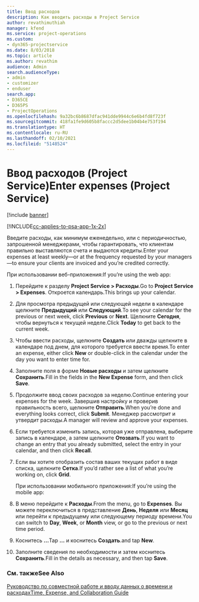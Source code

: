 ```yaml
---
title: Ввод расходов
description: Как вводить расходы в Project Service
author: revathimuthiah
manager: kfend
ms.service: project-operations
ms.custom:
- dyn365-projectservice
ms.date: 8/03/2018
ms.topic: article
ms.author: revathim
audience: Admin
search.audienceType:
- admin
- customizer
- enduser
search.app:
- D365CE
- D365PS
- ProjectOperations
ms.openlocfilehash: 9a32bc6b8687dfac941dde9944c6e6b4fd8f723f
ms.sourcegitcommit: 418fa1fe9d605b8faccc2d5dee1b04b4e753f194
ms.translationtype: HT
ms.contentlocale: ru-RU
ms.lasthandoff: 02/10/2021
ms.locfileid: "5148524"
---
```

# <a name="enter-expenses-project-service"></a><span data-ttu-id="dce9f-103">Ввод расходов (Project Service)</span><span class="sxs-lookup"><span data-stu-id="dce9f-103">Enter expenses (Project Service)</span></span>

[!include [banner](../includes/psa-now-project-operations.md)]

[!INCLUDE[cc-applies-to-psa-app-1x-2x](../includes/cc-applies-to-psa-app-1x-2x.md)]

<span data-ttu-id="dce9f-104">Введите расходы, как минимум еженедельно, или с периодичностью, запрошенной менеджерами, чтобы гарантировать, что клиентам правильно выставляются счета и выдаются кредиты.</span><span class="sxs-lookup"><span data-stu-id="dce9f-104">Enter your expenses at least weekly—or at the frequency requested by your managers—to ensure your clients are invoiced and you’re credited correctly.</span></span>  
  
 <span data-ttu-id="dce9f-105">При использовании веб-приложения:</span><span class="sxs-lookup"><span data-stu-id="dce9f-105">If you’re using the web app:</span></span>  
  
1. <span data-ttu-id="dce9f-106">Перейдите к разделу **Project Service > Расходы**.</span><span class="sxs-lookup"><span data-stu-id="dce9f-106">Go to **Project Service > Expenses**.</span></span> <span data-ttu-id="dce9f-107">Откроется календарь.</span><span class="sxs-lookup"><span data-stu-id="dce9f-107">This brings up your calendar.</span></span>  
  
2. <span data-ttu-id="dce9f-108">Для просмотра предыдущей или следующей недели в календаре щелкните **Предыдущий** или **Следующий**.</span><span class="sxs-lookup"><span data-stu-id="dce9f-108">To see your calendar for the previous or next week, click **Previous** or **Next**.</span></span> <span data-ttu-id="dce9f-109">Щелкните **Сегодня**, чтобы вернуться к текущей неделе.</span><span class="sxs-lookup"><span data-stu-id="dce9f-109">Click **Today** to get back to the current week.</span></span>  
  
3. <span data-ttu-id="dce9f-110">Чтобы ввести расходы, щелкните **Создать** или дважды щелкните в календаре под днем, для которого требуется ввести время.</span><span class="sxs-lookup"><span data-stu-id="dce9f-110">To enter an expense, either click **New** or double-click in the calendar under the day you want to enter time for.</span></span>  
  
4. <span data-ttu-id="dce9f-111">Заполните поля в форме **Новые расходы** и затем щелкните **Сохранить**.</span><span class="sxs-lookup"><span data-stu-id="dce9f-111">Fill in the fields in the **New Expense** form, and then click **Save**.</span></span>  
  
5. <span data-ttu-id="dce9f-112">Продолжите ввод своих расходов за неделю.</span><span class="sxs-lookup"><span data-stu-id="dce9f-112">Continue entering your expenses for the week.</span></span> <span data-ttu-id="dce9f-113">Завершив настройку и проверив правильность всего, щелкните **Отправить**.</span><span class="sxs-lookup"><span data-stu-id="dce9f-113">When you’re done and everything looks correct, click **Submit**.</span></span> <span data-ttu-id="dce9f-114">Менеджер рассмотрит и утвердит расходы.</span><span class="sxs-lookup"><span data-stu-id="dce9f-114">A manager will review and approve your expenses.</span></span>  
  
6. <span data-ttu-id="dce9f-115">Если требуется изменить запись, которая уже отправлена, выберите запись в календаре, а затем щелкните **Отозвать**.</span><span class="sxs-lookup"><span data-stu-id="dce9f-115">If you want to change an entry that you already submitted, select the entry in your calendar, and then click **Recall**.</span></span>  
  
7. <span data-ttu-id="dce9f-116">Если вы хотите отобразить состав ваших текущих работ в виде списка, щелкните **Сетка**.</span><span class="sxs-lookup"><span data-stu-id="dce9f-116">If you’d rather see a list of what you’re working on, click **Grid**.</span></span>  
  
   <span data-ttu-id="dce9f-117">При использовании мобильного приложения:</span><span class="sxs-lookup"><span data-stu-id="dce9f-117">If you’re using the mobile app:</span></span>  
  
8. <span data-ttu-id="dce9f-118">В меню перейдите к **Расходы**.</span><span class="sxs-lookup"><span data-stu-id="dce9f-118">From the menu, go to **Expenses**.</span></span>     <span data-ttu-id="dce9f-119">Вы можете переключиться в представление **День**, **Неделя** или **Месяц** или перейти к предыдущему или следующему периоду времени.</span><span class="sxs-lookup"><span data-stu-id="dce9f-119">You can switch to **Day**, **Week**, or **Month** view, or go to the previous or next time period.</span></span>  
  
9. <span data-ttu-id="dce9f-120">Коснитесь **…**</span><span class="sxs-lookup"><span data-stu-id="dce9f-120">Tap **…**</span></span> <span data-ttu-id="dce9f-121">и коснитесь **Создать**.</span><span class="sxs-lookup"><span data-stu-id="dce9f-121">and tap **New**.</span></span>  
  
10. <span data-ttu-id="dce9f-122">Заполните сведения по необходимости и затем коснитесь **Сохранить**.</span><span class="sxs-lookup"><span data-stu-id="dce9f-122">Fill in the details as necessary, and then tap **Save**.</span></span>  
  
### <a name="see-also"></a><span data-ttu-id="dce9f-123">См. также</span><span class="sxs-lookup"><span data-stu-id="dce9f-123">See Also</span></span>  
 [<span data-ttu-id="dce9f-124">Руководство по совместной работе и вводу данных о времени и расходах</span><span class="sxs-lookup"><span data-stu-id="dce9f-124">Time, Expense, and Collaboration Guide</span></span>](../psa/time-expense-collaboration-guide.md)
